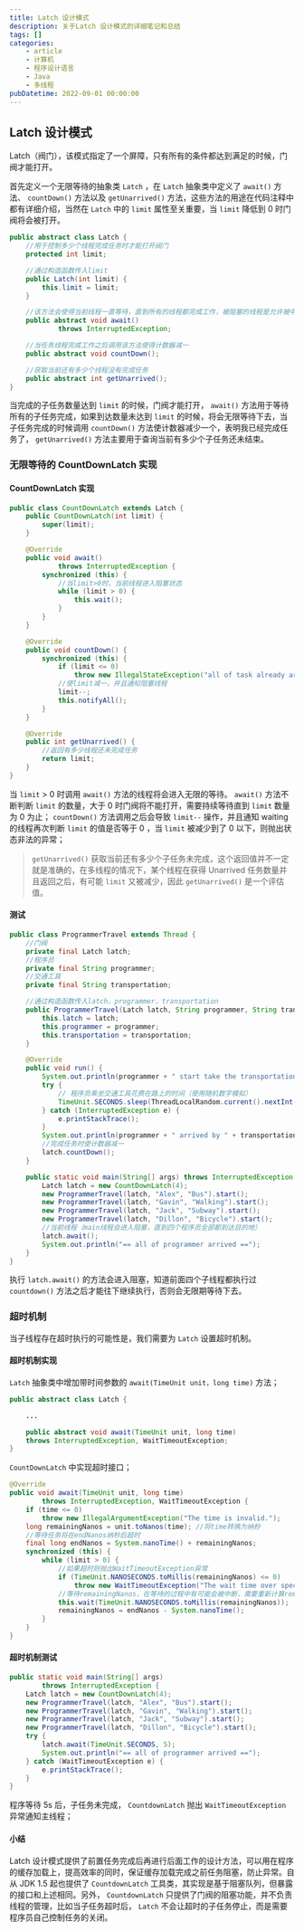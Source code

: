 ```yaml
---
title: Latch 设计模式
description: 关于Latch 设计模式的详细笔记和总结
tags: []
categories:
    - article
    - 计算机
    - 程序设计语言
    - Java
    - 多线程
pubDatetime: 2022-09-01 00:00:00
---
```


## Latch 设计模式

Latch（阀门），该模式指定了一个屏障，只有所有的条件都达到满足的时候，门阀才能打开。

首先定义一个无限等待的抽象类 `Latch` ，在 `Latch` 抽象类中定义了 `await()` 方法、 `countDown()` 方法以及 `getUnarrived()` 方法，这些方法的用途在代码注释中都有详细介绍，当然在 `Latch` 中的 `limit` 属性至关重要，当 `limit` 降低到 0 时门阀将会被打开。

```java
public abstract class Latch {
    //用于控制多少个线程完成任务时才能打开阀门
    protected int limit;

    //通过构造函数传入limit
    public Latch(int limit) {
        this.limit = limit;
    }

    //该方法会使得当前线程一直等待，直到所有的线程都完成工作，被阻塞的线程是允许被中断的
    public abstract void await()
            throws InterruptedException;

    //当任务线程完成工作之后调用该方法使得计数器减一
    public abstract void countDown();

    //获取当前还有多少个线程没有完成任务
    public abstract int getUnarrived();
}
```

当完成的子任务数量达到 `limit` 的时候，门阀才能打开， `await()` 方法用于等待所有的子任务完成，如果到达数量未达到 `limit` 的时候，将会无限等待下去，当子任务完成的时候调用 `countDown()` 方法使计数器减少一个，表明我已经完成任务了， `getUnarrived()` 方法主要用于查询当前有多少个子任务还未结束。

### 无限等待的 CountDownLatch 实现

#### CountDownLatch 实现

```java
public class CountDownLatch extends Latch {
    public CountDownLatch(int limit) {
        super(limit);
    }

    @Override
    public void await()
            throws InterruptedException {
        synchronized (this) {
            //当limit>0时，当前线程进入阻塞状态
            while (limit > 0) {
                this.wait();
            }
        }
    }

    @Override
    public void countDown() {
        synchronized (this) {
            if (limit <= 0)
                throw new IllegalStateException("all of task already arrived");
            //使limit减一，并且通知阻塞线程
            limit--;
            this.notifyAll();
        }
    }

    @Override
    public int getUnarrived() {
        //返回有多少线程还未完成任务
        return limit;
    }
}
```

当 `limit` > 0 时调用 `await()` 方法的线程将会进入无限的等待。 `await()` 方法不断判断 `limit` 的数量，大于 0 时门阀将不能打开，需要持续等待直到 `limit` 数量为 0 为止； `countDown()` 方法调用之后会导致 `limit--` 操作，并且通知 waiting 的线程再次判断 `limit` 的值是否等于 0 ，当 `limit` 被减少到了 0 以下，则抛出状态非法的异常；

> `getUnarrived()` 获取当前还有多少个子任务未完成，这个返回值并不一定就是准确的，在多线程的情况下，某个线程在获得 Unarrived 任务数量并且返回之后，有可能 `limit` 又被减少，因此 `getUnarrived()` 是一个评估值。

#### 测试

```java
public class ProgrammerTravel extends Thread {
    //门阀
    private final Latch latch;
    //程序员
    private final String programmer;
    //交通工具
    private final String transportation;

    //通过构造函数传入latch，programmer，transportation
    public ProgrammerTravel(Latch latch, String programmer, String transportation) {
        this.latch = latch;
        this.programmer = programmer;
        this.transportation = transportation;
    }

    @Override
    public void run() {
        System.out.println(programmer + " start take the transportation [" + transportation + "]");
        try {
            // 程序员乘坐交通工具花费在路上的时间（使用随机数字模拟）
            TimeUnit.SECONDS.sleep(ThreadLocalRandom.current().nextInt(10));
        } catch (InterruptedException e) {
            e.printStackTrace();
        }
        System.out.println(programmer + " arrived by " + transportation);
        //完成任务时使计数器减一
        latch.countDown();
    }

    public static void main(String[] args) throws InterruptedException {
        Latch latch = new CountDownLatch(4);
        new ProgrammerTravel(latch, "Alex", "Bus").start();
        new ProgrammerTravel(latch, "Gavin", "Walking").start();
        new ProgrammerTravel(latch, "Jack", "Subway").start();
        new ProgrammerTravel(latch, "Dillon", "Bicycle").start();
        //当前线程（main线程会进入阻塞，直到四个程序员全部都到达目的地）
        latch.await();
        System.out.println("== all of programmer arrived ==");
    }
}
```

执行 `latch.await()` 的方法会进入阻塞，知道前面四个子线程都执行过 `countdown()` 方法之后才能往下继续执行，否则会无限期等待下去。

### 超时机制

当子线程存在超时执行的可能性是，我们需要为 `Latch` 设置超时机制。

#### 超时机制实现

`Latch` 抽象类中增加带时间参数的 `await(TimeUnit unit，long time)` 方法；

```java
public abstract class Latch {

    ...

    public abstract void await(TimeUnit unit, long time)
    throws InterruptedException, WaitTimeoutException;
}
```

`CountDownLatch` 中实现超时接口；

```java
@Override
public void await(TimeUnit unit, long time)
        throws InterruptedException, WaitTimeoutException {
    if (time <= 0)
        throw new IllegalArgumentException("The time is invalid.");
    long remainingNanos = unit.toNanos(time); //将time转换为纳秒
    //等待任务将在endNanos纳秒后超时
    final long endNanos = System.nanoTime() + remainingNanos;
    synchronized (this) {
        while (limit > 0) {
            //如果超时则抛出WaitTimeoutException异常
            if (TimeUnit.NANOSECONDS.toMillis(remainingNanos) <= 0)
                throw new WaitTimeoutException("The wait time over specify time.");
            //等待remainingNanos，在等待的过程中有可能会被中断，需要重新计算remainingNanos
            this.wait(TimeUnit.NANOSECONDS.toMillis(remainingNanos));
            remainingNanos = endNanos - System.nanoTime();
        }
    }
}
```

#### 超时机制测试

```java
public static void main(String[] args)
        throws InterruptedException {
    Latch latch = new CountDownLatch(4);
    new ProgrammerTravel(latch, "Alex", "Bus").start();
    new ProgrammerTravel(latch, "Gavin", "Walking").start();
    new ProgrammerTravel(latch, "Jack", "Subway").start();
    new ProgrammerTravel(latch, "Dillon", "Bicycle").start();
    try {
        latch.await(TimeUnit.SECONDS, 5);
        System.out.println("== all of programmer arrived ==");
    } catch (WaitTimeoutException e) {
        e.printStackTrace();
    }
}
```

程序等待 5s 后，子任务未完成， `CountdownLatch` 抛出 `WaitTimeoutException` 异常通知主线程；

#### 小结

Latch 设计模式提供了前置任务完成后再进行后面工作的设计方法，可以用在程序的缓存加载上，提高效率的同时，保证缓存加载完成之前任务阻塞，防止异常。自从 JDK 1.5 起也提供了 `CountdownLatch` 工具类，其实现是基于阻塞队列，但暴露的接口和上述相同。另外， `CountdownLatch` 只提供了门阀的阻塞功能，并不负责线程的管理，比如当子任务超时后， `Latch` 不会让超时的子任务停止，而是需要程序员自己控制任务的关闭。

